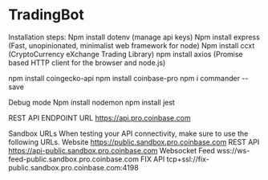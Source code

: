 # TradingBot
 Installation steps: 
 Npm install dotenv  (manage api keys)
 Npm install express (Fast, unopinionated, minimalist web framework for node)
 Npm install ccxt (CryptoCurrency eXchange Trading Library)
 npm install axios (Promise based HTTP client for the browser and node.js)


 npm install coingecko-api
 npm install coinbase-pro
 npm i commander --save  
 
 Debug mode 
 Npm install nodemon
 npm install jest

REST API ENDPOINT URL
https://api.pro.coinbase.com

Sandbox URLs
When testing your API connectivity, make sure to use the following URLs.
Website
https://public.sandbox.pro.coinbase.com
REST API
https://api-public.sandbox.pro.coinbase.com
Websocket Feed
wss://ws-feed-public.sandbox.pro.coinbase.com
FIX API
tcp+ssl://fix-public.sandbox.pro.coinbase.com:4198